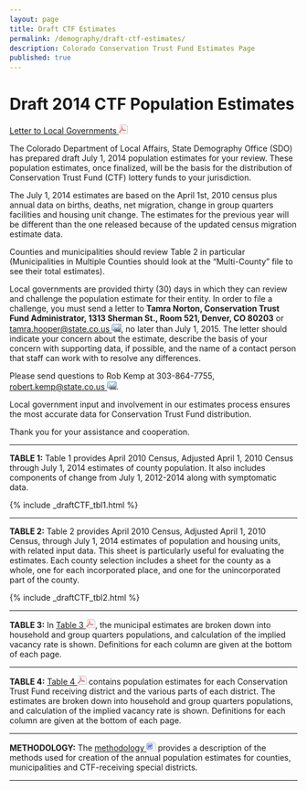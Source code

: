```yaml
---
layout: page
title: Draft CTF Estimates
permalink: /demography/draft-ctf-estimates/
description: Colorado Conservation Trust Fund Estimates Page
published: true
---
```


# Draft 2014 CTF Population Estimates

[Letter to Local Governments ![pdf](/images/page_white_acrobat.png 'download pdf file')](https://dola.colorado.gov/demog-cms/sites/dola.colorado.gov.demog-cms/files/demog-docs/ctf_draft/CTFDraftLetter_2014_CaC_draft.pdf)

The Colorado Department of Local Affairs, State Demography Office (SDO) has prepared draft July 1, 2014 population estimates for your review. These population estimates, once finalized, will be the basis for the distribution of Conservation Trust Fund (CTF) lottery funds to your jurisdiction.

The July 1, 2014 estimates are based on the April 1st, 2010 census plus annual data on births, deaths, net migration, change in group quarters facilities and housing unit change.  The estimates for the previous year  will be different than the one released because of the updated census migration estimate data.

Counties and municipalities should review Table 2 in particular (Municipalities in Multiple Counties should look at the “Multi-County” file to see their total estimates).

Local governments are provided thirty (30) days in which they can review and challenge the population estimate for their entity. In order to file a challenge, you must send a letter to **Tamra Norton, Conservation Trust Fund Administrator, 1313 Sherman St., Room 521, Denver, CO 80203** or [tamra.hooper@state.co.us ![email](/images/email_link.png 'send email')](mailto:tamra.hooper@state.co.us), no later than July 1, 2015. The letter should indicate your concern about the estimate, describe the basis of your concern with supporting data, if possible, and the name of a contact person that staff can work with to resolve any differences.

Please send questions to Rob Kemp at 303-864-7755, [robert.kemp@state.co.us ![email](/images/email_link.png 'send email')](mailto:robert.kemp@state.co.us).  

Local government input and involvement in our estimates process ensures the most accurate data for Conservation Trust Fund distribution. 

Thank you for your assistance and cooperation.


---

**TABLE 1:** Table 1 provides April 2010 Census, Adjusted April 1, 2010 Census through July 1, 2014 estimates of county population. It also includes components of change from July 1, 2012-2014 along with symptomatic data.

{% include _draftCTF_tbl1.html %}

---

**TABLE 2:** Table 2 provides April 2010 Census, Adjusted April 1, 2010 Census, through  July 1, 2014 estimates of population and housing units, with related input data. This sheet is particularly useful for evaluating the estimates. Each county selection includes a sheet for the county as a whole, one for each incorporated place, and one for the unincorporated part of the county.

{% include _draftCTF_tbl2.html %}

---

**TABLE 3:** In [Table 3 ![pdf](/images/page_white_acrobat.png 'download pdf file')](https://dola.colorado.gov/demog-cms/sites/dola.colorado.gov.demog-cms/files/demog-docs/ctf_draft/table3.pdf), the municipal estimates are broken down into household and group quarters populations, and calculation of the implied vacancy rate is shown. Definitions for each column are given at the bottom of each page.

---

**TABLE 4:** [Table 4 ![pdf](/images/page_white_acrobat.png 'download pdf file')]() contains population estimates for each Conservation Trust Fund receiving district and the various parts of each district. The estimates are broken down into household and group quarters populations, and calculation of the implied vacancy rate is shown. Definitions for each column are given at the bottom of each page.

---

**METHODOLOGY:** The [methodology ![doc](/images/page_white_word.png 'download doc file')](https://dola.colorado.gov/demog-cms/sites/dola.colorado.gov.demog-cms/files/demog-docs/ctf_draft/EstimatesMethods_2014.doc) provides a description of the methods used for creation of the annual population estimates for counties, municipalities and CTF-receiving special districts.

---
